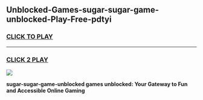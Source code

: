 
## Unblocked-Games-sugar-sugar-game-unblocked-Play-Free-pdtyi
<h3>
<a href="https://premium76.site?title=sugar-sugar-game-unblocked&ref=20A">CLICK TO PLAY</a></h3>
<hr>

<h3>
<a href="https://premium76.site?title=sugar-sugar-game-unblocked&ref=20A">CLICK 2 PLAY</a>
  
</h3>

<a href="https://premium76.site?title=sugar-sugar-game-unblocked&ref=20A"><img src="https://clearcache.store/games.png"></a>


**sugar-sugar-game-unblocked games unblocked: Your Gateway to Fun and Accessible Online Gaming**
